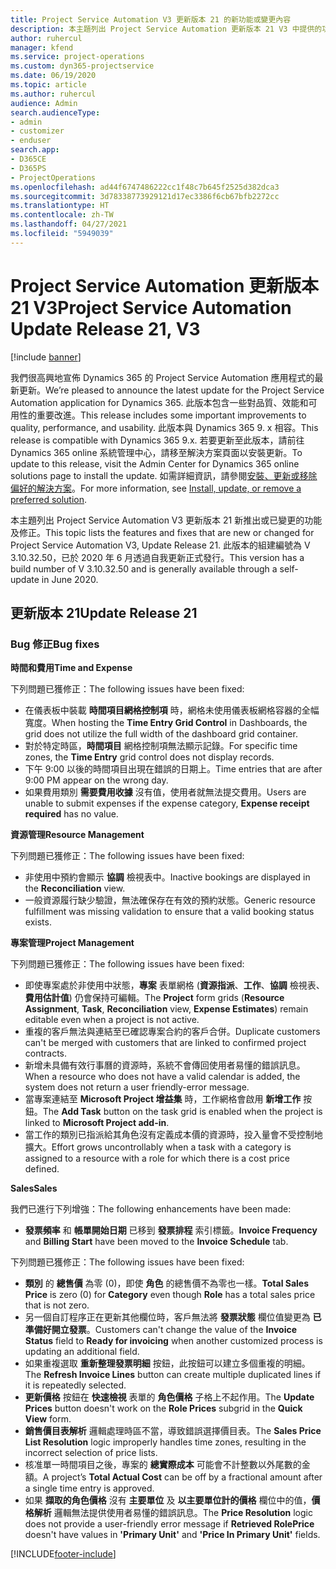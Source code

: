 ```yaml
---
title: Project Service Automation V3 更新版本 21 的新功能或變更內容
description: 本主題列出 Project Service Automation 更新版本 21 V3 中提供的功能和修正。
author: ruhercul
manager: kfend
ms.service: project-operations
ms.custom: dyn365-projectservice
ms.date: 06/19/2020
ms.topic: article
ms.author: ruhercul
audience: Admin
search.audienceType:
- admin
- customizer
- enduser
search.app:
- D365CE
- D365PS
- ProjectOperations
ms.openlocfilehash: ad44f6747486222cc1f48c7b645f2525d382dca3
ms.sourcegitcommit: 3d78338773929121d17ec3386f6cb67bfb2272cc
ms.translationtype: HT
ms.contentlocale: zh-TW
ms.lasthandoff: 04/27/2021
ms.locfileid: "5949039"
---
```

# <a name="project-service-automation-update-release-21-v3"></a><span data-ttu-id="58b56-103">Project Service Automation 更新版本 21 V3</span><span class="sxs-lookup"><span data-stu-id="58b56-103">Project Service Automation Update Release 21, V3</span></span>

[!include [banner](../includes/psa-now-project-operations.md)]

<span data-ttu-id="58b56-104">我們很高興地宣佈 Dynamics 365 的 Project Service Automation 應用程式的最新更新。</span><span class="sxs-lookup"><span data-stu-id="58b56-104">We’re pleased to announce the latest update for the Project Service Automation application for Dynamics 365.</span></span> <span data-ttu-id="58b56-105">此版本包含一些對品質、效能和可用性的重要改進。</span><span class="sxs-lookup"><span data-stu-id="58b56-105">This release includes some important improvements to quality, performance, and usability.</span></span> <span data-ttu-id="58b56-106">此版本與 Dynamics 365 9. x 相容。</span><span class="sxs-lookup"><span data-stu-id="58b56-106">This release is compatible with Dynamics 365 9.x.</span></span> <span data-ttu-id="58b56-107">若要更新至此版本，請前往 Dynamics 365 online 系統管理中心，請移至解決方案頁面以安裝更新。</span><span class="sxs-lookup"><span data-stu-id="58b56-107">To update to this release, visit the Admin Center for Dynamics 365 online solutions page to install the update.</span></span> <span data-ttu-id="58b56-108">如需詳細資訊，請參閱[安裝、更新或移除偏好的解決方案](/power-platform/admin/install-remove-preferred-solution)。</span><span class="sxs-lookup"><span data-stu-id="58b56-108">For more information, see [Install, update, or remove a preferred solution](/power-platform/admin/install-remove-preferred-solution).</span></span>

<span data-ttu-id="58b56-109">本主題列出 Project Service Automation V3 更新版本 21 新推出或已變更的功能及修正。</span><span class="sxs-lookup"><span data-stu-id="58b56-109">This topic lists the features and fixes that are new or changed for Project Service Automation V3, Update Release 21.</span></span> <span data-ttu-id="58b56-110">此版本的組建編號為 V 3.10.32.50，已於 2020 年 6 月透過自我更新正式發行。</span><span class="sxs-lookup"><span data-stu-id="58b56-110">This version has a build number of V 3.10.32.50 and is generally available through a self-update in June 2020.</span></span>

## <a name="update-release-21"></a><span data-ttu-id="58b56-111">更新版本 21</span><span class="sxs-lookup"><span data-stu-id="58b56-111">Update Release 21</span></span>

### <a name="bug-fixes"></a><span data-ttu-id="58b56-112">Bug 修正</span><span class="sxs-lookup"><span data-stu-id="58b56-112">Bug fixes</span></span>

<span data-ttu-id="58b56-113">**時間和費用**</span><span class="sxs-lookup"><span data-stu-id="58b56-113">**Time and Expense**</span></span>

<span data-ttu-id="58b56-114">下列問題已獲修正：</span><span class="sxs-lookup"><span data-stu-id="58b56-114">The following issues have been fixed:</span></span>

- <span data-ttu-id="58b56-115">在儀表板中裝載 **時間項目網格控制項** 時，網格未使用儀表板網格容器的全幅寬度。</span><span class="sxs-lookup"><span data-stu-id="58b56-115">When hosting the **Time Entry Grid Control** in Dashboards, the grid does not utilize the full width of the dashboard grid container.</span></span>
- <span data-ttu-id="58b56-116">對於特定時區，**時間項目** 網格控制項無法顯示記錄。</span><span class="sxs-lookup"><span data-stu-id="58b56-116">For specific time zones, the **Time Entry** grid control does not display records.</span></span>
- <span data-ttu-id="58b56-117">下午 9:00 以後的時間項目出現在錯誤的日期上。</span><span class="sxs-lookup"><span data-stu-id="58b56-117">Time entries that are after 9:00 PM appear on the wrong day.</span></span>
- <span data-ttu-id="58b56-118">如果費用類別 **需要費用收據** 沒有值，使用者就無法提交費用。</span><span class="sxs-lookup"><span data-stu-id="58b56-118">Users are unable to submit expenses if the expense category, **Expense receipt required** has no value.</span></span>

<span data-ttu-id="58b56-119">**資源管理**</span><span class="sxs-lookup"><span data-stu-id="58b56-119">**Resource Management**</span></span>

<span data-ttu-id="58b56-120">下列問題已獲修正：</span><span class="sxs-lookup"><span data-stu-id="58b56-120">The following issues have been fixed:</span></span>

- <span data-ttu-id="58b56-121">非使用中預約會顯示 **協調** 檢視表中。</span><span class="sxs-lookup"><span data-stu-id="58b56-121">Inactive bookings are displayed in the **Reconciliation** view.</span></span>
- <span data-ttu-id="58b56-122">一般資源履行缺少驗證，無法確保存在有效的預約狀態。</span><span class="sxs-lookup"><span data-stu-id="58b56-122">Generic resource fulfillment was missing validation to ensure that a valid booking status exists.</span></span>

<span data-ttu-id="58b56-123">**專案管理**</span><span class="sxs-lookup"><span data-stu-id="58b56-123">**Project Management**</span></span>

<span data-ttu-id="58b56-124">下列問題已獲修正：</span><span class="sxs-lookup"><span data-stu-id="58b56-124">The following issues have been fixed:</span></span>

- <span data-ttu-id="58b56-125">即使專案處於非使用中狀態，**專案** 表單網格 (**資源指派**、**工作**、**協調** 檢視表、**費用估計值**) 仍會保持可編輯。</span><span class="sxs-lookup"><span data-stu-id="58b56-125">The **Project** form grids (**Resource Assignment**, **Task**, **Reconciliation** view, **Expense Estimates**) remain editable even when a project is not active.</span></span>
- <span data-ttu-id="58b56-126">重複的客戶無法與連結至已確認專案合約的客戶合併。</span><span class="sxs-lookup"><span data-stu-id="58b56-126">Duplicate customers can't be merged with customers that are linked to confirmed project contracts.</span></span>
- <span data-ttu-id="58b56-127">新增未具備有效行事曆的資源時，系統不會傳回使用者易懂的錯誤訊息。</span><span class="sxs-lookup"><span data-stu-id="58b56-127">When a resource who does not have a valid calendar is added, the system does not return a user friendly-error message.</span></span>
- <span data-ttu-id="58b56-128">當專案連結至 **Microsoft Project 增益集** 時，工作網格會啟用 **新增工作** 按鈕。</span><span class="sxs-lookup"><span data-stu-id="58b56-128">The **Add Task** button on the task grid is enabled when the project is linked to **Microsoft Project add-in**.</span></span>
- <span data-ttu-id="58b56-129">當工作的類別已指派給其角色沒有定義成本價的資源時，投入量會不受控制地擴大。</span><span class="sxs-lookup"><span data-stu-id="58b56-129">Effort grows uncontrollably when a task with a category is assigned to a resource with a role for which there is a cost price defined.</span></span>

<span data-ttu-id="58b56-130">**Sales**</span><span class="sxs-lookup"><span data-stu-id="58b56-130">**Sales**</span></span>

<span data-ttu-id="58b56-131">我們已進行下列增強：</span><span class="sxs-lookup"><span data-stu-id="58b56-131">The following enhancements have been made:</span></span>

- <span data-ttu-id="58b56-132">**發票頻率** 和 **帳單開始日期** 已移到 **發票排程** 索引標籤。</span><span class="sxs-lookup"><span data-stu-id="58b56-132">**Invoice Frequency** and **Billing Start** have been moved to the **Invoice Schedule** tab.</span></span>

<span data-ttu-id="58b56-133">下列問題已獲修正：</span><span class="sxs-lookup"><span data-stu-id="58b56-133">The following issues have been fixed:</span></span>

- <span data-ttu-id="58b56-134">**類別** 的 **總售價** 為零 (0)，即使 **角色** 的總售價不為零也一樣。</span><span class="sxs-lookup"><span data-stu-id="58b56-134">**Total Sales Price** is zero (0) for **Category** even though **Role** has a total sales price that is not zero.</span></span>
- <span data-ttu-id="58b56-135">另一個自訂程序正在更新其他欄位時，客戶無法將 **發票狀態** 欄位值變更為 **已準備好開立發票**。</span><span class="sxs-lookup"><span data-stu-id="58b56-135">Customers can't change the value of the **Invoice Status** field to **Ready for invoicing** when another customized process is updating an additional field.</span></span>
- <span data-ttu-id="58b56-136">如果重複選取 **重新整理發票明細** 按鈕，此按鈕可以建立多個重複的明細。</span><span class="sxs-lookup"><span data-stu-id="58b56-136">The **Refresh Invoice Lines** button can create multiple duplicated lines if it is repeatedly selected.</span></span>
- <span data-ttu-id="58b56-137">**更新價格** 按鈕在 **快速檢視** 表單的 **角色價格** 子格上不起作用。</span><span class="sxs-lookup"><span data-stu-id="58b56-137">The **Update Prices** button doesn't work on the **Role Prices** subgrid in the **Quick View** form.</span></span>
- <span data-ttu-id="58b56-138">**銷售價目表解析** 邏輯處理時區不當，導致錯誤選擇價目表。</span><span class="sxs-lookup"><span data-stu-id="58b56-138">The **Sales Price List Resolution** logic improperly handles time zones, resulting in the incorrect selection of price lists.</span></span>
- <span data-ttu-id="58b56-139">核准單一時間項目之後，專案的 **總實際成本** 可能會不計整數以外尾數的金額。</span><span class="sxs-lookup"><span data-stu-id="58b56-139">A project’s **Total Actual Cost** can be off by a fractional amount after a single time entry is approved.</span></span>
- <span data-ttu-id="58b56-140">如果 **擷取的角色價格** 沒有 **主要單位** 及 **以主要單位計的價格** 欄位中的值，**價格解析** 邏輯無法提供使用者易懂的錯誤訊息。</span><span class="sxs-lookup"><span data-stu-id="58b56-140">The **Price Resolution** logic does not provide a user-friendly error message if **Retrieved RolePrice** doesn't have values in **'Primary Unit'** and **'Price In Primary Unit'** fields.</span></span>


[!INCLUDE[footer-include](../includes/footer-banner.md)]